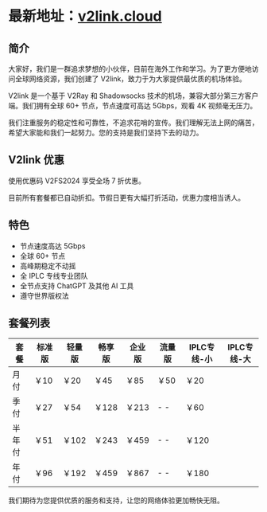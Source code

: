 # 最新地址：[v2link.cloud](https://v2link.cloud)

## 简介
大家好，我们是一群追求梦想的小伙伴，目前在海外工作和学习。为了更方便地访问全球网络资源，我们创建了 V2link，致力于为大家提供最优质的机场体验。

V2link 是一个基于 V2Ray 和 Shadowsocks 技术的机场，兼容大部分第三方客户端。我们拥有全球 60+ 节点，节点速度可高达 5Gbps，观看 4K 视频毫无压力。

我们注重服务的稳定性和可靠性，不追求花哨的宣传。我们理解无法上网的痛苦，希望大家能和我们一起努力。您的支持是我们坚持下去的动力。

## V2link 优惠
使用优惠码 V2FS2024 享受全场 7 折优惠。

目前所有套餐都已自动折扣。节假日更有大幅打折活动，优惠力度相当诱人。

## 特色
* 节点速度高达 5Gbps
* 全球 60+ 节点
* 高峰期稳定不动摇
* 全 IPLC 专线专业团队
* 全节点支持 ChatGPT 及其他 AI 工具
* 遵守世界版权法

## 套餐列表
|套餐|标准版|轻量版|畅享版|企业版|流量版|IPLC专线-小|IPLC专线-大|
|----|----|----|----|----|----|----|----|
|月付| ￥10| ￥20| ￥45| ￥85| ￥50 |￥20 |       |￥50
|季付| ￥27| ￥54| ￥128| ￥213| - - |￥60 |       |￥150
|半年付|￥51| ￥102| ￥243| ￥459| - - |￥120|       |￥270
|年付| ￥96| ￥192| ￥459| ￥867| - - |￥180|       |￥510


我们期待为您提供优质的服务和支持，让您的网络体验更加畅快无阻。
